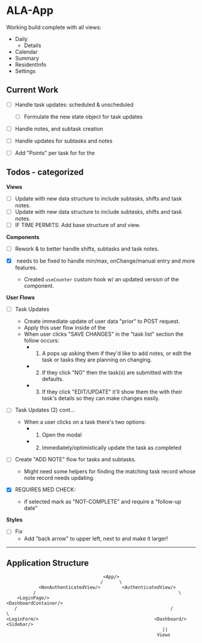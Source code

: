 # ALA-App

Working build complete with all views:

- Daily
  - Details
- Calendar
- Summary
- ResidentInfo
- Settings

## Current Work

- [ ] Handle task updates: scheduled & unscheduled
  - [ ] Formulate the new state object for task updates
- [ ] Handle notes, and subtask creation
- [ ] Handle updates for subtasks and notes

- [ ] Add "Points" per task for <TaskDetails/> for the <EditTaskForm/>

## Todos - categorized

**Views**

- [ ] Update <CalendarView/> with new data structure to include subtasks, shifts and task notes.
- [ ] Update <SummaryView/> with new data structure to include subtasks, shifts and task notes.
- [ ] IF TIME PERMITS: Add base structure of <ResidentInfo/> and <Settings/> view.

**Components**

- [ ] Rework <CreateTaskForm/> & <UpdateTaskForm/> to better handle shifts, subtasks and task notes.

- [x] <Counter/> needs to be fixed to handle min/max, onChange/manual entry and more features.
  - Created `useCounter` custom hook w/ an updated version of the <Counter/> component.

**User Flows**

- [ ] Task Updates

  - Create immediate update of user data "prior" to POST request.
  - Apply this user flow inside of the <DetailsView/>
  - When user clicks "SAVE CHANGES" in the "task list" section the follow occurs:
    - 1. A <Modal/> pops up asking them if they'd like to add notes, or edit the task or tasks they are planning on changing.
    - 2. If they click "NO" then the task(s) are submitted with the defaults.
    - 3. If they click "EDIT/UPDATE" it'll show them the <Modal> with their task's details so they can make changes easily.

- [ ] Task Updates (2) cont...
  - When a user clicks on a task there's two options:
    - 1. Open the <UpdateTaskForm> modal
    - 2. Immediately/optimistically update the task as completed

* [ ] Create "ADD NOTE" flow for tasks and subtasks.

  - Might need some helpers for finding the matching task record whose note record needs updating.

* [x] REQUIRES MED CHECK:
  - if selected mark as "NOT-COMPLETE" and require a "follow-up date"

**Styles**

- [ ] Fix <DashboardNav/>
  - Add "back arrow" to upper left, next to <Sidebar/> and make it larger!

---

## Application Structure

```
                                    <App/>
                                   /      \
            <NonAuthenticatedView/>        <AuthenticatedView/>
          /                                                     \
    <LoginPage/>                                             <DashboardContainer/>
   /                                                         /                    \
<LoginForm/>                                           <Dashboard/>               <Sidebar/>
                                                          ||
                                                        Views

```
